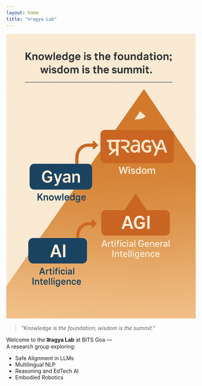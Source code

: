 ```yaml
---
layout: home
title: "प्रragya Lab"
---
```


![Vision Graphic](/assets/img/vision.png)

> _"Knowledge is the foundation; wisdom is the summit."_

Welcome to the **प्रragya Lab** at BITS Goa —  
A research group exploring:

- Safe Alignment in LLMs
- Multilingual NLP
- Reasoning and EdTech AI
- Embodied Robotics
